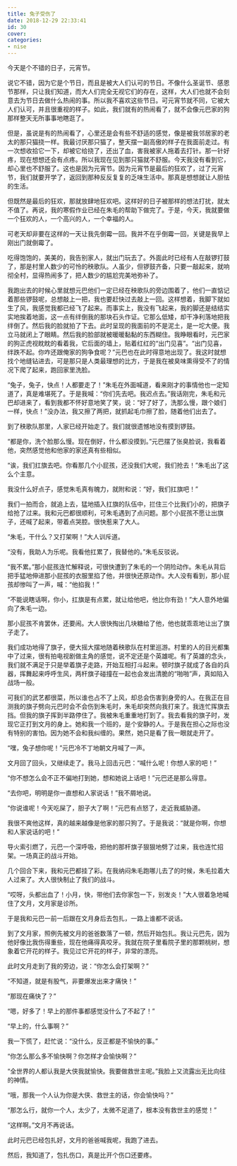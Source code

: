 ```yaml
---
title: 兔子受伤了
date: 2018-12-29 22:33:41
id: 30
cover: 
categories:
- nise
---
```


 今天是个不错的日子，元宵节。

 说它不错，因为它是个节日，而且是被大人们认可的节日。不像什么圣诞节、感恩节那样，只让我们知道，而大人们完全无视它们的存在，这样，大人们也就不会刻意去为节日去做什么热闹的事。所以我不喜欢这些节日。可元宵节就不同，它被大人们认可，并且很重视的样子。如此，我们就有的热闹看了，就不会像元巴家的狗那样整天无所事事地瞎逛了。

 但是，虽说是有的热闹看了，心里还是会有些不舒适的感觉，像是被我邻居家的老太的那只猫挠一样。我最讨厌那只猫了，整天摆一副高傲的样子在我面前走过。有一次想收拾它一下，却被它给挠了，还出了血，害我被家人拖着去打针。那一针好疼，现在想想还会有点疼。所以我现在见到那只猫就不舒服。今天我没有看到它，却心里也不舒服了。这也是因为元宵节。因为元宵节是最后的狂欢了，过了元宵节，我们就要开学了，返回到那种反反复复的乏味生活中。那真是想想就让人胆怯的生活。

 但既然是最后的狂欢，那就放肆地狂欢吧。这样好的日子被那样的想法打扰，就太不值了。再说，我的寒假作业已经在朱毛的帮助下做完了。于是，今天，我就要做一个狂欢的人，一个高兴的人，一个幸福的人。

 可老天却非要在这样的一天让我先倒霉一回。我并不在乎倒霉一回，关键是我早上刚出门就倒霉了。

 吃得饱饱的，美美的，我告别家人，就出门玩去了。外面此时已经有人在敲锣打鼓了，那是村里人数少的可怜的秧歌队。人虽少，但锣鼓齐备，只要一敲起来，就响彻全村，显得热闹多了，把人数少的尴尬完美地弥补了。

 我跑出去的时候心里就想元巴他们一定已经在秧歌队的旁边围着了，他们一直惦记着那些锣鼓呢，总想敲上一把，我也要赶快过去敲上一回。这样想着，我脚下就如生了风，我感觉我都已经飞了起来。而事实上，我没有飞起来，我的脚还是结结实实地挨着地面，这一点有绊倒我的那块石头作证。它那么低矮，却干净利落地把我绊倒了。然后我的脸就拍了下去。此时呈现的我面前的不是泥土，是一坨大便。我立马就闭上了眼睛。然后我的脸部就被暖暖黏黏的东西糊住。我睁眼看时，元巴家的狗正虎视眈眈的看着我，它后面的墙上，贴着红红的“出门见喜”。“出门见喜，绊跌不起。你咋还跟俺家的狗争食呢？”元巴也在此时得意地出现了。我这时就想找个地缝钻进去，可是那只是人类最理想的比方，于是我在被臭味熏得受不了的情况下爬了起来，跑回家里洗脸。

 “兔子，兔子，快点！人都要走了！”朱毛在外面喊道，看来刚才的事情他也一定知道了，真是难堪死了。于是我喊：“你们先去吧。我迟点去。”我话刚完，朱毛和元巴却进来了，看到我都不怀好意地笑了笑，说：“好了好了，洗那么慢，跟个娘们一样，快点！”没办法，我又擦了两把，就抓起毛巾擦了脸，随着他们出去了。

 到了秧歌队那里，人家已经开始走了。我们就很遗憾地没有摸到锣鼓。

 “都是你，洗个脸那么慢。现在倒好，什么都没摸到。”元巴摆了张臭脸说，我看着他，突然感觉他和他家的家还真有些相似。

 “诶，我们扛旗去吧。你看那几个小屁孩，还没我们大呢，我们抢去！”朱毛出了这么个主意。

 我没什么好点子，感觉朱毛真有魄力，就附和说：“好，我们扛旗吧！”

 我们一拍而合，就追上去，猛地插入扛旗的队伍中，拦住三个比我们小的，把旗子给抢了过来。我和元巴都很顺利，可朱毛遇到了点问题。那个小屁孩不愿让出旗子，还喊了起来，带着点哭腔。很快惹来了大人。

 “朱毛，干什么？又打架啊！”大人训斥道。

 “没有，我助人为乐呢。我看他扛累了，我替他的。”朱毛反驳说。

 “我不累。”那小屁孩连忙解释说，可很快遭到了朱毛的一个阴险动作。朱毛从背后把手猛地伸进那小屁孩的衣服里掐了他，并很快还原动作。大人没有看到，那小屁孩却惨叫了一声，喊：“他掐我！”

 “不能说瞎话啊，你小，扛旗是有点累，就让给他吧，他比你有劲！”大人意外地偏向了朱毛一边。

 那小屁孩不肯罢休，还要闹。大人很快掏出几块糖给了他，他也就乖乖地让出了旗子走了。

 我们成功地得了旗子，便大摇大摆地随着秧歌队在村里巡游。村里的人的目光都集中了过来，很有拍电视剧做主角的感觉，说不定还是个英雄呢。有了英雄的念头，我们就不满足于只是举着旗子走路，开始互相打斗起来。顿时旗子就成了各自的兵器，挥舞起来呼呼生风，两杆旗子碰撞在一起也会发出清脆的“啪啪”声，真如陷入战场一般。

 可我们的武艺都很菜，所以谁也占不了上风，却总会伤害到身旁的人。在我正在目测我的旗子劈向元巴时会不会伤到朱毛时，朱毛却突然向我打来了。我连忙挥旗去挡。但我的旗子挥到半路停住了。我被朱毛重重地打到了。我去看我的旗子时，发现它正打到文月的身上。她和我一个班的，是个安静的人。于是我在担心之际也没有特别的害怕。因为她不会和我纠缠的。果然，她只是看了我一眼就走开了。

 “嘿，兔子想你呢！”元巴冷不丁地朝文月喊了一声。

 文月回了回头，又继续走了。我马上回击元巴：“喊什么呢！你想人家的吧！”

 “你不想怎么会不正不偏地打到她，想和她说上话吧！”元巴还是那么得意。

 “去你吧，明明是你一直想和人家说话！”我不屑地说。

 “你说谁呢！今天吃屎了，胆子大了啊！”元巴有点怒了，走近我威胁道。

 我很不爽他这样，真的越来越像是他家的那只狗了。于是我说：“就是你啊，你想和人家说话的吧！”

 导火索引燃了，元巴一个深呼吸，把他的那杆旗子狠狠地劈了过来，我也连忙招架。一场真正的战斗开始。

 几个回合下来，我和元巴都挂了彩。在我纳闷朱毛跑哪儿去了的时候，朱毛拉着大人过来了。大人很快制止了我们的战斗。

 “哎呀，头都出血了！小月，快，带他们去你家包一下，别发炎！”大人很着急地喊住了文月，文月家是诊所。

 于是我和元巴一前一后跟在文月身后去包扎，一路上谁都不说话。

 到了文月家，照例先被文月的爸爸数落了一顿，然后开始包扎。我让元巴先，因为他好像比我伤得重些，现在他痛得真咬牙。我就在院子里看院子里的那颗桃树，想象着它开花的样子。我见过它开花的样子，非常的漂亮。

 此时文月走到了我的旁边，说：“你怎么会打架啊？”

 “不知道，就是有股气，非要爆发出来才痛快！”

 “那现在痛快了？”

 “嗯，好多了！早上的那件事都感觉没什么了不起了！”

 “早上的，什么事啊？”

 我一下慌了，赶忙说：“没什么，反正都是不愉快的事。”

 “你怎么那么多不愉快啊？你怎样才会愉快啊？”

 “全世界的人都认我是大侠我就愉快。我要做救世主呢。”我脸上又流露出无比向往的神情。

 “哦，那我一个人认为你是大侠、救世主的话，你会愉快吗？”

 “那怎么行，就你一个人，太少了，太微不足道了，根本没有救世主的感觉！”

 “这样啊。”文月不再说话。

 此时元巴已经包扎好，文月的爸爸喊我呢，我跑了进去。

 然后，我知道了，包扎伤口，真是比开个伤口还要疼。

